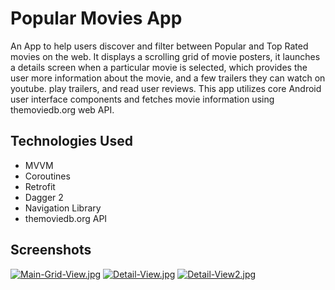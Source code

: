 # Popular Movies App
An App to help users discover and filter between Popular and Top Rated movies on the web. It displays a scrolling grid of movie posters, it launches a details screen when a particular movie is selected, which provides the user more information about the movie, and a few trailers they can watch on youtube. play trailers, and read user reviews. 
This app utilizes core Android user interface components and fetches movie information using themoviedb.org web API.

## Technologies Used
- MVVM
- Coroutines
- Retrofit
- Dagger 2
- Navigation Library
- themoviedb.org API


## Screenshots
[![Main-Grid-View.jpg](https://i.postimg.cc/wTHQQWBF/Main-Grid-View.jpg)](https://postimg.cc/XXH5Vkdy) [![Detail-View.jpg](https://i.postimg.cc/QCgkr7fp/Detail-View.jpg)](https://postimg.cc/hQj7LXWj) [![Detail-View2.jpg](https://i.postimg.cc/sf5JSF3v/Detail-View2.jpg)](https://postimg.cc/vDH9FNgs)
